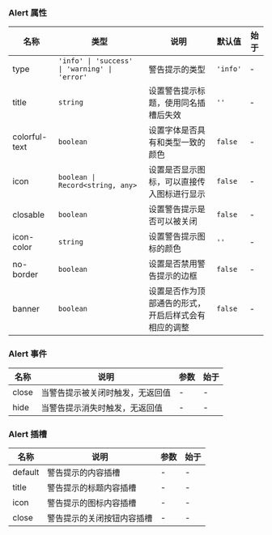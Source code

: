 ### Alert 属性

| 名称          | 类型              | 说明                                                           | 默认值 | 始于 |
| ------------- | ----------------- | -------------------------------------------------------------- | ------ | --- |
| type          | `'info' \| 'success' \| 'warning' \| 'error'`          | 警告提示的类型 | `'info'` | - |
| title         | `string`            | 设置警告提示标题，使用同名插槽后失效                           | `''`     | - |
| colorful-text | `boolean`           | 设置字体是否具有和类型一致的颜色                               | `false`  | - |
| icon          | `boolean \| Record<string, any>` | 设置是否显示图标，可以直接传入图标进行显示           | `false`  | - |
| closable      | `boolean`           | 设置警告提示是否可以被关闭                                     | `false`  | - |
| icon-color    | `string`            | 设置警告提示图标的颜色                                         | `''`     | - |
| no-border     | `boolean`           | 设置是否禁用警告提示的边框                                     | `false`  | - |
| banner        | `boolean`           | 设置是否作为顶部通告的形式，开启后样式会有相应的调整           | `false`  | - |

### Alert 事件

| 名称     | 说明                             | 参数 | 始于 |
| -------- | -------------------------------- | ---- | --- |
| close | 当警告提示被关闭时触发，无返回值 | -    | - |
| hide  | 当警告提示消失时触发，无返回值   | -    | - |

### Alert 插槽

| 名称    | 说明                       | 参数 | 始于 |
| ------- | -------------------------- | --- | --- |
| default | 警告提示的内容插槽         | - | - |
| title   | 警告提示的标题内容插槽     | - | - |
| icon    | 警告提示的图标内容插槽     | - | - |
| close   | 警告提示的关闭按钮内容插槽 | - | - |

